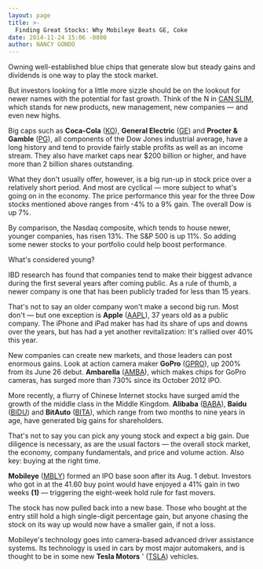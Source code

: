 ```yaml
---
layout: page
title: >-
  Finding Great Stocks: Why Mobileye Beats GE, Coke
date: 2014-11-24 15:06 -0800
author: NANCY GONDO
---
```





Owning well-established blue chips that generate slow but steady gains and dividends is one way to play the stock market.

  

But investors looking for a little more sizzle should be on the lookout for newer names with the potential for fast growth. Think of the N in [CAN SLIM](http://education.investors.com/), which stands for new products, new management, new companies — and even new highs.

  

Big caps such as **Coca-Cola** ([KO](https://research.investors.com/quote.aspx?symbol=KO)), **General Electric** ([GE](https://research.investors.com/quote.aspx?symbol=GE)) and **Procter & Gamble** ([PG](https://research.investors.com/quote.aspx?symbol=PG)), all components of the Dow Jones industrial average, have a long history and tend to provide fairly stable profits as well as an income stream. They also have market caps near \$200 billion or higher, and have more than 2 billion shares outstanding.

  

What they don't usually offer, however, is a big run-up in stock price over a relatively short period. And most are cyclical — more subject to what's going on in the economy. The price performance this year for the three Dow stocks mentioned above ranges from -4% to a 9% gain. The overall Dow is up 7%.

  

By comparison, the Nasdaq composite, which tends to house newer, younger companies, has risen 13%. The S&P 500 is up 11%. So adding some newer stocks to your portfolio could help boost performance.

  

What's considered young?

  

IBD research has found that companies tend to make their biggest advance during the first several years after coming public. As a rule of thumb, a newer company is one that has been publicly traded for less than 15 years.

  

That's not to say an older company won't make a second big run. Most don't — but one exception is **Apple** ([AAPL](https://research.investors.com/quote.aspx?symbol=AAPL)), 37 years old as a public company. The iPhone and iPad maker has had its share of ups and downs over the years, but has had a yet another revitalization: It's rallied over 40% this year.

  

New companies can create new markets, and those leaders can post enormous gains. Look at action camera maker **GoPro** ([GPRO](https://research.investors.com/quote.aspx?symbol=GPRO)), up 200% from its June 26 debut. **Ambarella** ([AMBA](https://research.investors.com/quote.aspx?symbol=AMBA)), which makes chips for GoPro cameras, has surged more than 730% since its October 2012 IPO.

  

More recently, a flurry of Chinese Internet stocks have surged amid the growth of the middle class in the Middle Kingdom. **Alibaba** ([BABA](https://research.investors.com/quote.aspx?symbol=BABA)), **Baidu** ([BIDU](https://research.investors.com/quote.aspx?symbol=BIDU)) and **BitAuto** ([BITA](https://research.investors.com/quote.aspx?symbol=BITA)), which range from two months to nine years in age, have generated big gains for shareholders.

  

That's not to say you can pick any young stock and expect a big gain. Due diligence is necessary, as are the usual factors — the overall stock market, the economy, company fundamentals, and price and volume action. Also key: buying at the right time.

  

**Mobileye** ([MBLY](https://research.investors.com/quote.aspx?symbol=MBLY)) formed an IPO base soon after its Aug. 1 debut. Investors who got in at the 41.60 buy point would have enjoyed a 41% gain in two weeks **(1)** — triggering the eight-week hold rule for fast movers.

  

The stock has now pulled back into a new base. Those who bought at the entry still hold a high single-digit percentage gain, but anyone chasing the stock on its way up would now have a smaller gain, if not a loss.

  

Mobileye's technology goes into camera-based advanced driver assistance systems. Its technology is used in cars by most major automakers, and is thought to be in some new **Tesla Motors** ' ([TSLA](https://research.investors.com/quote.aspx?symbol=TSLA)) vehicles.




